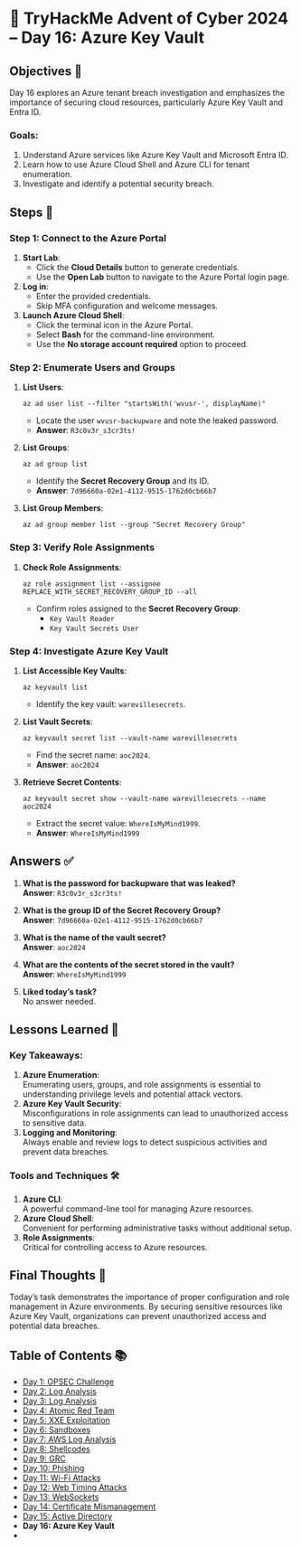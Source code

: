 # 🎄 TryHackMe Advent of Cyber 2024 – Day 16: Azure Key Vault

## Objectives 🎯

Day 16 explores an Azure tenant breach investigation and emphasizes the importance of securing cloud resources, particularly Azure Key Vault and Entra ID.

### Goals:
1. Understand Azure services like Azure Key Vault and Microsoft Entra ID.
2. Learn how to use Azure Cloud Shell and Azure CLI for tenant enumeration.
3. Investigate and identify a potential security breach.

## Steps 🚀

### Step 1: Connect to the Azure Portal
1. **Start Lab**:
   - Click the **Cloud Details** button to generate credentials.
   - Use the **Open Lab** button to navigate to the Azure Portal login page.
2. **Log in**:
   - Enter the provided credentials.
   - Skip MFA configuration and welcome messages.
3. **Launch Azure Cloud Shell**:
   - Click the terminal icon in the Azure Portal.
   - Select **Bash** for the command-line environment.
   - Use the **No storage account required** option to proceed.

### Step 2: Enumerate Users and Groups
1. **List Users**:
   ```
   az ad user list --filter "startsWith('wvusr-', displayName)"
   ```
   - Locate the user `wvusr-backupware` and note the leaked password.
   - **Answer**: `R3c0v3r_s3cr3ts!`

2. **List Groups**:
   ```
   az ad group list
   ```
   - Identify the **Secret Recovery Group** and its ID.
   - **Answer**: `7d96660a-02e1-4112-9515-1762d0cb66b7`

3. **List Group Members**:
   ```
   az ad group member list --group "Secret Recovery Group"
   ```

### Step 3: Verify Role Assignments
1. **Check Role Assignments**:
   ```
   az role assignment list --assignee REPLACE_WITH_SECRET_RECOVERY_GROUP_ID --all
   ```
   - Confirm roles assigned to the **Secret Recovery Group**:
     - `Key Vault Reader`
     - `Key Vault Secrets User`

### Step 4: Investigate Azure Key Vault
1. **List Accessible Key Vaults**:
   ```
   az keyvault list
   ```
   - Identify the key vault: `warevillesecrets`.

2. **List Vault Secrets**:
   ```
   az keyvault secret list --vault-name warevillesecrets
   ```
   - Find the secret name: `aoc2024`.
   - **Answer**: `aoc2024`

3. **Retrieve Secret Contents**:
   ```
   az keyvault secret show --vault-name warevillesecrets --name aoc2024
   ```
   - Extract the secret value: `WhereIsMyMind1999`.
   - **Answer**: `WhereIsMyMind1999`

## Answers ✅

1. **What is the password for backupware that was leaked?**  
   **Answer**: `R3c0v3r_s3cr3ts!`

2. **What is the group ID of the Secret Recovery Group?**  
   **Answer**: `7d96660a-02e1-4112-9515-1762d0cb66b7`

3. **What is the name of the vault secret?**  
   **Answer**: `aoc2024`

4. **What are the contents of the secret stored in the vault?**  
   **Answer**: `WhereIsMyMind1999`

5. **Liked today’s task?**  
   No answer needed.

## Lessons Learned 🌟

### Key Takeaways:
1. **Azure Enumeration**:  
   Enumerating users, groups, and role assignments is essential to understanding privilege levels and potential attack vectors.
2. **Azure Key Vault Security**:  
   Misconfigurations in role assignments can lead to unauthorized access to sensitive data.
3. **Logging and Monitoring**:  
   Always enable and review logs to detect suspicious activities and prevent data breaches.

### Tools and Techniques 🛠️
1. **Azure CLI**:  
   A powerful command-line tool for managing Azure resources.
2. **Azure Cloud Shell**:  
   Convenient for performing administrative tasks without additional setup.
3. **Role Assignments**:  
   Critical for controlling access to Azure resources.

## Final Thoughts 🎁

Today’s task demonstrates the importance of proper configuration and role management in Azure environments. By securing sensitive resources like Azure Key Vault, organizations can prevent unauthorized access and potential data breaches.

## Table of Contents 📚

- [Day 1: OPSEC Challenge](day1.md)  
- [Day 2: Log Analysis](day2.md)  
- [Day 3: Log Analysis](day3.md)  
- [Day 4: Atomic Red Team](day4.md)  
- [Day 5: XXE Exploitation](day5.md)  
- [Day 6: Sandboxes](day6.md)  
- [Day 7: AWS Log Analysis](day7.md)  
- [Day 8: Shellcodes](day8.md)  
- [Day 9: GRC](day9.md)  
- [Day 10: Phishing](day_10.md)  
- [Day 11: Wi-Fi Attacks](day_11.md)  
- [Day 12: Web Timing Attacks](day_12.md)  
- [Day 13: WebSockets](day_13.md)  
- [Day 14: Certificate Mismanagement](day_14.md)  
- [Day 15: Active Directory](day_15.md)  
- **Day 16: Azure Key Vault**
- 
